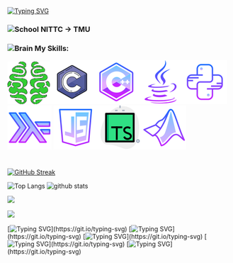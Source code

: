 [![Typing SVG](https://readme-typing-svg.demolab.com?font=Fira+Code&size=100&pause=1000&center=true&vCenter=true&random=true&width=600&height=150&lines=cijb_7724)](https://git.io/typing-svg)



### <img src="https://raw.githubusercontent.com/Tarikul-Islam-Anik/Animated-Fluent-Emojis/master/Emojis/Travel%20and%20places/School.png" alt="School" width="36" height="36" /> NITTC -> TMU

### <img src="https://raw.githubusercontent.com/Tarikul-Islam-Anik/Animated-Fluent-Emojis/master/Emojis/Hand%20gestures/Brain.png" alt="Brain" width="36" height="36" /> My Skills: 


![Brainfuck](pngs/brainfuck_green.png)![C](pngs/c.png)![C++](pngs/cpp.png)![Java](pngs/java.png)![Python](pngs/python.png)![Haskell](pngs/haskell.png)
![JavaScript](pngs/javascript.png)![TypeScript](pngs/typescript.png)![Matlab](pngs/matlab.png)

# 
[![GitHub Streak](https://streak-stats.demolab.com?user=cijb-7724&theme=tokyonight&hide_border=false&border_radius=8.3&date_format=%5BY.%5Dn.j)](https://git.io/streak-stats)

<p align="left"> 
  <img alt="Top Langs" height="150px" src="https://github-readme-stats.vercel.app/api/top-langs/?username=cijb-7724&layout=compact&show_icons=true&theme=tokyonight" />
  <img alt="github stats" height="150px" src="https://github-readme-stats.vercel.app/api?username=cijb-7724&theme=tokyonight&show_icons=ture" />
</p>

![](http://github-profile-summary-cards.vercel.app/api/cards/profile-details?username=cijb-7724&theme=tokyonight)

![](http://github-profile-summary-cards.vercel.app/api/cards/most-commit-language?username=cijb-7724&theme=tokyonight)


[![Typing SVG](https://readme-typing-svg.demolab.com?font=Fira+Code&size=20&pause=1000&color=FA8072&center=true&vCenter=true&random=true&width=900&height=10&lines=...................................................................)](https://git.io/typing-svg)
[![Typing SVG](https://readme-typing-svg.demolab.com?font=Fira+Code&size=20&pause=800&color=FA8072&center=true&vCenter=true&random=true&width=900&height=10&lines=...................................................................)](https://git.io/typing-svg)
[![Typing SVG](https://readme-typing-svg.demolab.com?font=Fira+Code&size=20&pause=600&color=FA8072&center=true&vCenter=true&random=true&width=900&height=10&lines=...................................................................)](https://git.io/typing-svg)
[![Typing SVG](https://readme-typing-svg.demolab.com?font=Fira+Code&size=20&pause=400&color=FA8072&center=true&vCenter=true&random=true&width=900&height=10&lines=...................................................................)](https://git.io/typing-svg)
[![Typing SVG](https://readme-typing-svg.demolab.com?font=Fira+Code&size=20&pause=200&color=FA8072&center=true&vCenter=true&random=true&width=900&height=10&lines=...................................................................)](https://git.io/typing-svg)